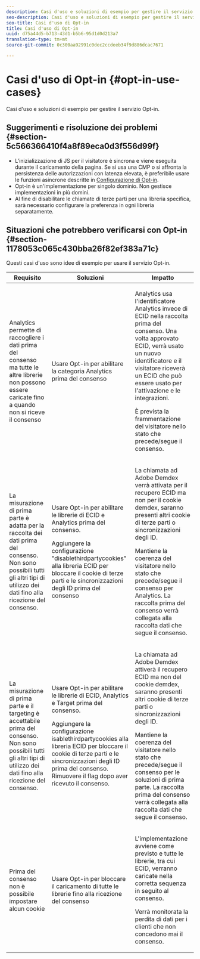 ```yaml
---
description: Casi d'uso e soluzioni di esempio per gestire il servizio Opt-in.
seo-description: Casi d'uso e soluzioni di esempio per gestire il servizio Opt-in.
seo-title: Casi d'uso di Opt-in
title: Casi d'uso di Opt-in
uuid: d75a44d5-b713-43d1-b5b6-95d1d0d213a7
translation-type: tm+mt
source-git-commit: 0c300aa92991c0dec2ccdeeb34f9d886dcac7671

---
```



# Casi d'uso di Opt-in {#opt-in-use-cases}

Casi d'uso e soluzioni di esempio per gestire il servizio Opt-in.

## Suggerimenti e risoluzione dei problemi {#section-5c566366410f4a8f89eca0d3f556d99f}

* L'inizializzazione di JS per il visitatore è sincrona e viene eseguita durante il caricamento della pagina. Se si usa una CMP o si affronta la persistenza delle autorizzazioni con latenza elevata, è preferibile usare le funzioni asincrone descritte in [Configurazione di Opt-in](../../implementation-guides/opt-in-service/getting-started.md#section-cf9ab638780141c9b62dc57cf00b7047).
* Opt-in è un'implementazione per singolo dominio. Non gestisce implementazioni in più domini.
* Al fine di disabilitare le chiamate di terze parti per una libreria specifica, sarà necessario configurare la preferenza in ogni libreria separatamente.

## Situazioni che potrebbero verificarsi con Opt-in  {#section-1178053c065c430bba26f82ef383a71c}

Questi casi d'uso sono idee di esempio per usare il servizio Opt-in.

<table id="table_83C85343611344D8A8315157C1B4240F"> 
 <thead> 
  <tr> 
   <th colname="col1" class="entry"> Requisito </th> 
   <th colname="col2" class="entry"> Soluzioni </th> 
   <th colname="col3" class="entry"> Impatto </th> 
  </tr>
 </thead>
 <tbody> 
  <tr> 
   <td colname="col1"> <p>Analytics permette di raccogliere i dati prima del consenso ma tutte le altre librerie non possono essere caricate fino a quando non si riceve il consenso </p> </td> 
   <td colname="col2"> <p>Usare Opt-in per abilitare la categoria Analytics prima del consenso </p> </td> 
   <td colname="col3"> <p>Analytics usa l'identificatore Analytics invece di ECID nella raccolta prima del consenso. Una volta approvato ECID, verrà usato un nuovo identificatore e il visitatore riceverà un ECID che può essere usato per l'attivazione e le integrazioni. </p> <p>È prevista la frammentazione del visitatore nello stato che precede/segue il consenso. </p> </td> 
  </tr> 
  <tr> 
   <td colname="col1"> <p>La misurazione di prima parte è adatta per la raccolta dei dati prima del consenso. Non sono possibili tutti gli altri tipi di utilizzo dei dati fino alla ricezione del consenso. </p> </td> 
   <td colname="col2"> <p>Usare Opt-in per abilitare le librerie di ECID e Analytics prima del consenso. </p> <p>Aggiungere la configurazione "disablethirdpartycookies" alla libreria ECID per bloccare il cookie di terze parti e le sincronizzazioni degli ID prima del consenso </p> </td> 
   <td colname="col3"> <p>La chiamata ad Adobe Demdex verrà attivata per il recupero ECID ma non per il cookie demdex, saranno presenti altri cookie di terze parti o sincronizzazioni degli ID. </p> <p>Mantiene la coerenza del visitatore nello stato che precede/segue il consenso per Analytics. La raccolta prima del consenso verrà collegata alla raccolta dati che segue il consenso. </p> </td> 
  </tr> 
  <tr> 
   <td colname="col1"> <p>La misurazione di prima parte e il targeting è accettabile prima del consenso. Non sono possibili tutti gli altri tipi di utilizzo dei dati fino alla ricezione del consenso. </p> </td> 
   <td colname="col2"> <p>Usare Opt-in per abilitare le librerie di ECID, Analytics e Target prima del consenso. </p> <p>Aggiungere la configurazione <span class="codeph">isablethirdpartycookies</span> alla libreria ECID per bloccare il cookie di terze parti e le sincronizzazioni degli ID prima del consenso. Rimuovere il flag dopo aver ricevuto il consenso. </p> </td> 
   <td colname="col3"> <p>La chiamata ad Adobe Demdex attiverà il recupero ECID ma non del cookie demdex, saranno presenti altri cookie di terze parti o sincronizzazioni degli ID. </p> <p>Mantiene la coerenza del visitatore nello stato che precede/segue il consenso per le soluzioni di prima parte. La raccolta prima del consenso verrà collegata alla raccolta dati che segue il consenso. </p> </td> 
  </tr> 
  <tr> 
   <td colname="col1"> <p>Prima del consenso non è possibile impostare alcun cookie </p> </td> 
   <td colname="col2"> <p>Usare Opt-in per bloccare il caricamento di tutte le librerie fino alla ricezione del consenso </p> </td> 
   <td colname="col3"> <p>L'implementazione avviene come previsto e tutte le librerie, tra cui ECID, verranno caricate nella corretta sequenza in seguito al consenso. </p> <p>Verrà monitorata la perdita di dati per i clienti che non concedono mai il consenso. </p> </td> 
  </tr> 
 </tbody> 
</table>

